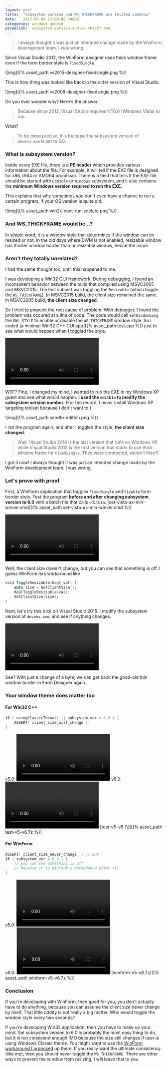 ```yaml
---
layout: post
title:  "Subsystem version and WS_THICKFRAME are related somehow"
date:   2017-05-03 23:00:00 +0800
categories: windows undocd
permalink:  subsystem-version-and-ws-thickframe
---
```


> I always thought it was just an intended change made by the WinForm development team. I was wrong.

Since Visual Studio 2012, the WinForm designer uses thick window frame even if the form border style is `FixedSingle`.

![img]({% asset_path vs2015-designer-fixedsingle.png %})

This is how thing was looked like back in the older version of Visual Studio.

![img]({% asset_path vs2008-designer-fixedsingle.png %})

Do you ever wonder why? Here's the answer:

> Because since 2012, Visual Studio requires NT6.0 (Windows Vista) to run.

What?

> To be more precise, it is because the subsystem version of `devenv.exe` is set to 6.0.

### What is subsystem version?

Inside every EXE file, there is a **PE header** which provides various information about the file. For example, it will tell if the EXE file is designed for x86, IA64 or AMD64 processor. There is a field that tells if the EXE file should be started with `Console` or `Windows` subsystem, and it also contains the **minimum Windows version required to run the EXE.**

This explains that why sometimes you don't even have a chance to run a certain program, if your OS version is quite old.

![img]({% asset_path win2k-cant-run-sdelete.png %})

### And WS_THICKFRAME would be...?

In simple word, it is a window style that determines if the window can be resized or not. In the old days where DWM is not enabled, resizable window has thicker window border than unresizable window, hence the name.

### Aren't they totally unrelated?

I had the same thought too, until this happened to me.

I was developing a Win32 GUI framework. During debugging, I found an inconsistent behavior between the build that compiled using MSVC2005 and MSVC2015. The test subject was toggling the `Resizable` (which toggle the `WS_THICKFRAME`). In MSVC2015 build, the client size remained the same. In MSVC2005 build, **the client size changed**.

So I tried to pinpoint the root cause of problem. With debugger, I found the problem was occured at a line of code. The code would call `SetWindowLong` the `GWL_STYLE` to enable or disable the `WS_THICKFRAME` window style. So I coded [a minimal Win32 C++ GUI app]({% asset_path test.cpp %}) just to see what would happen when I toggled the style.

<video controls><source src="{% asset_path test.mp4 %}" type="video/mp4"></video>

WTF? Fine, I changed my mind, I wanted to run the EXE in my Windows XP guest and see what would happen. **I used the `editbin` to modify the subsystem version number.** (For the record, I never install Windows XP targeting toolset because I don't want to.)

![img]({% asset_path sendto-editbin.png %})

I ran the program again, and after I toggled the style, **the client size changed.**

> Wait. Visual Studio 2010 is the last version that runs on Windows XP, while Visual Studio 2012 is the first version that starts to use thick window frame for `FixedSingle`. They were connected, weren't they?!

I got it now! I always thought it was just an intended change made by the WinForm development team. I was wrong.

### Let's prove with proof

First, a WinForm application that toggles `FixedSingle` and `Sizable` form border style. Test the program **before and after changing subsystem version to 6.0** with a batch file that calls `editbin`. [set-vista-as-min-winver.cmd]({% asset_path set-vista-as-min-winver.cmd %})

<video controls><source src="{% asset_path proof-winform.mp4 %}" type="video/mp4"></video>

<a name="winform-workaround"></a>
Well, the client size doesn't change, but you can see that something is off. I guess WinForm has workaround like
```c++
void ToggleResizable(bool val) {
	auto size = GetClientSize();
	RealToggleResizable(val);
	SetClientSize(size);
}
```

Next, let's try this trick on Visual Studio 2015. I modify the subsystem version of `devenv.exe`, and see if anything changes.

<video controls><source src="{% asset_path proof-vs2015.mp4 %}" type="video/mp4"></video>

See? With just a change of a byte, we can get back the good-old thin window border in Form Designer again.

### Your window theme does matter too

#### For Win32 C++
```c
if ( usingClassicTheme() || subsystem_ver < 6.0 ) {
	ASSERT( client_size_will_change );
}
```

v5.0:
<video controls><source src="{% asset_path test-v5.mp4 %}" type="video/mp4"></video>
v6.0:
<video controls><source src="{% asset_path test-v6.mp4 %}" type="video/mp4"></video>
[test-v5-v6.7z]({% asset_path test-v5-v6.7z %})

#### For WinForm
```c
ASSERT( client_size_never_change ); // but
if ( subsystem_ver < 6.0 ) {
	// you can see something is off
	// because it is WinForm's workaround after all
}
```
v5.0:
<video controls><source src="{% asset_path winform-v5.mp4 %}" type="video/mp4"></video><br>
v6.0:
<video controls><source src="{% asset_path winform-v6.mp4 %}" type="video/mp4"></video>
[winform-v5-v6.7z]({% asset_path winform-v5-v6.7z %})

### Conclusion

If you're developing with WinForm, then good for you, you don't actually have to do anything, because you can assume the client size never change by itself. That little oddity is not really a big matter. Who would toggle the window style every two seconds?

If you're developing Win32 application, then you have to make up your mind. Set subsystem version to 6.0 is probably the most easy thing to do, but it is not consistent enough IMO because the size still changes if user is using Windows Classic theme. You might want to use the [WinForm workaround I proposed](#winform-workaround) up there. If you really want the ultimate consistency (like me), then you should never toggle the `WS_THICKFRAME`. There are other ways to prevent the window from resizing, I will leave that to you.
